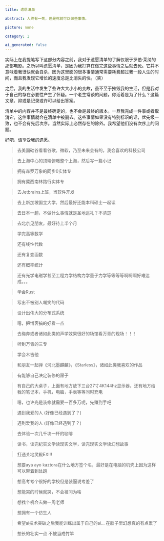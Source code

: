 ```yaml
---
title: 遗愿清单

abstract: 人终有一死，但是死前可以做些事情。

picture: none

category: 1

ai_generated: false
---
```

实际上在我提笔写下这部分内容之前，我对于遗愿清单的了解仅限于罗伯·莱纳的那部电影。之所以叫遗愿清单，是因为我打算在做完这些事情之后就去死。它并不意味着我很快就会自杀，因为这里面的很多事情通常需要耗费超过我一段人生的时间，而且我发现它增长的速度总是比消失的快。（笑）


之后，我的生活中发生了些许大大小小的变故，虽不至于摧毁我的生活，但是我对于自己的存在必要性产生了怀疑。一个老生常谈的问题，你活着是为了什么？这篇文章，抑或是记录或许可以给出答案。

清单中的内容并不是最终确定的，也不会是最终的版本。一旦我完成一件事或者取消它，这件事情就会在清单中被删去。这些事情如果没有特别标识的话，优先级一致，也不会有先后次序。当然实际上必然存在的除外。我希望他们没有次序上的问题。

好吧，请享受我的遗愿。

> 去美国硅谷看看谷歌，微软，乃至未来会有的，我会喜欢的科技公司

> 去上海中心的顶端俯瞰整个上海，然后写一篇小记

> 拥有森罗万象的同步0实体专

> 拥有冀西南林路行实体专

> 去Jetbrains上班，当软件开发

> 去上新加坡国立大学，然后最好还能本科硕士一起读

> 去日本一趟，不做什么事情就是圣地巡礼？不清楚

> 去北京见朋友，最好待上半个月

> 学完高等数学
>
> 还有线性代数
> 
> 还有复变函数
> 
> 还有概率统计
> 
> 还有光学电磁学甚至工程力学结构力学量子力学等等等等啊啊啊好难达成。。。

> 学会Rust

> 写出不被别人嘲笑的代码

> 设计出伟大的分布式系统

> 嗯，把博客搞的好看一点

> 去梅奔或者诸如此类的声学效果很好的场馆看万青的现场！！！

> 听到万青的三专

> 学会木吉他

> 和朋友一起弹《河北墨麒麟》，《Starless》，诸如此类我喜欢的作品

> 有能够自己决定装修的房子

> 有自己的大桌子，上面有地方放下三台27寸4K144hz显示器，还有地方给我的笔记本，手机，电脑，手表等等同时充电

> 嗯，也许光是装修就需要一百多万呢，先赚到手吧

> 遇到我爱的人 (好像已经遇到了？)

> 遇到爱我的人 (好像已经遇到了？)

> 去体验一次几千块一杯的咖啡

> 读书，读完纪实文学读现实文学，读完现实文学读幻想故事

> 打通关地灵殿EX!!!

> 想要aya ayo kaztora在什么地方签个名，最好是在电脑的机壳上因为这样可以带着到处跑

> 想高考考个很好的学校但是装逼说考差了

> 想能哭的时候就哭，不会被问为啥

> 想找个机会去做一周老师

> 想拥有一个仿生人

> 希望ai技术突破之后我能训练出属于自己的ai... 在脑子里幻想真的有点累了

> 想长的壮实一点 不被当成竹竿
